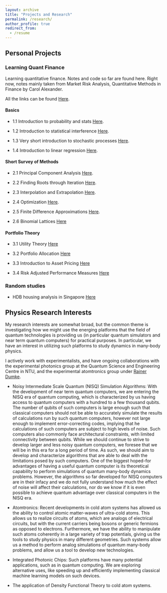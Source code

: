```yaml
---
layout: archive
title: "Projects and Research"
permalink: /research/
author_profile: true
redirect_from:
  - /resume
---
```


## Personal Projects

### Learning Quant Finance ###

Learning quantitative finance. Notes and code so far are found here. Right now, notes mainly taken from Market Risk Analysis, Quantitative Methods in Finance by Carol Alexander.

All the links can be found [Here](https://mybinder.org/v2/gh/tmog123/LearningQuantFinance/HEAD).

#### Basics ####

* 1.1 Introduction to probability and stats [Here](https://nbviewer.org/github/tmog123/LearningQuantFinance/blob/main/1_1_Introduction_Prob_stats.ipynb).

* 1.2 Introduction to statistical interference [Here](https://nbviewer.org/github/tmog123/LearningQuantFinance/blob/main/1_2_Introduction_Statistical_Inference.ipynb).

* 1.3 Very short introduction to stochastic processes [Here](https://nbviewer.org/github/tmog123/LearningQuantFinance/blob/main/1_3_Introduction_Stochastic_Processes.ipynb).

* 1.4 Introduction to linear regression [Here](https://nbviewer.org/github/tmog123/LearningQuantFinance/blob/main/1_4_Introduction_Linear_Regression.ipynb).

#### Short Survey of Methods ####

* 2.1 Principal Component Analysis [Here](https://nbviewer.org/github/tmog123/LearningQuantFinance/blob/main/2_1_Principal_Component_analysis.ipynb).

* 2.2 Finding Roots through Iteration [Here](https://nbviewer.org/github/tmog123/LearningQuantFinance/blob/main/2_2_Finding_Roots_Iteration.ipynb).

* 2.3 Interpolation and Extrapolation [Here](https://nbviewer.org/github/tmog123/LearningQuantFinance/blob/main/2_3_Interpolation_Extrapolation.ipynb).

* 2.4 Optimization [Here](https://nbviewer.org/github/tmog123/LearningQuantFinance/blob/main/2_4_Optimization.ipynb).

* 2.5 Finite Difference Approximations [Here](https://nbviewer.org/github/tmog123/LearningQuantFinance/blob/main/2_5_Finite_Difference_Approximations.ipynb).

* 2.6 Binomial Lattices [Here](https://nbviewer.org/github/tmog123/LearningQuantFinance/blob/main/2_6_Binomial_Lattices.ipynb)

#### Portfolio Theory ####

* 3.1 Utility Theory [Here](https://nbviewer.org/github/tmog123/LearningQuantFinance/blob/main/3_1_Utility_Theory.ipynb)

* 3.2 Portfolio Allocation [Here](https://nbviewer.org/github/tmog123/LearningQuantFinance/blob/main/3_2_Portfolio_Allocation.ipynb)

* 3.3 Introduction to Asset Pricing [Here](https://nbviewer.org/github/tmog123/LearningQuantFinance/blob/main/3_3_Introduction_Asset_Pricing.ipynb)

* 3.4 Risk Adjusted Performance Measures [Here](https://nbviewer.org/github/tmog123/LearningQuantFinance/blob/main/3_4_Risk_Adjusted_Performance_Measures.ipynb)

### Random studies ###

* HDB housing analysis in Singapore [Here](https://nbviewer.org/github/tmog123/RandomAnalysis/blob/main/HDBresaleanalysis.ipynb)

## Physics Research Interests

My research interests are somewhat broad, but the common theme is investigating how we might use the energing platforms that the field of quantum technologies is providing us (in particular quantum simulators and near term quantum computers) for practical purposes. In particular, we have an interest in utilizing such platforms to study dynamics in many-body physics. 

I actively work with experimentalists, and have ongoing collaborations with the experimental photonics group at the Quantum Science and Engineering Centre in NTU, and the experimental atomtronics group under [Rainer Dumke](https://www.quantumlah.org/research/group/rdumke).

* Noisy Intermediate Scale Quantum (NISQ) Simulation Algorithms: With the development of near term quantum computers, we are entering the NISQ era of quantum computing, which is characterized by us having access to quantum computers with a hundred to a few thousand qubits. The number of qubits of such computers is large enough such that classical computers should not be able to accurately simulate the results of calculations run by such quantum computers, however not large enough to implement error-correcting codes, implying that he calculations of such computers are subject to high levels of noise. Such computers also commonly face architectural constraints, with limited connectivity between qubits. While we should continue to strive to develop larger and less noisy quantum computers, we foresee that we will be in this era for a long period of time. As such, we should aim to develop and characterize algorithms that are able to deal with the limitations posed by such computers. One of the biggest hoped-for advantages of having a useful quantum computer is its theoretical capability to perform simulations of quantum many-body dynamics problems. However, the algorithms so far developed for NISQ computers are in their infacy and we do not fully understand how much the effect of noise will affect their calculations, nor do we know if it is even possible to achieve quantum advantage over classical computers in the NISQ era. 


* Atomtronics: Recent developments in cold atom systems has allowed us the ability to control atomic matter-waves of ultra-cold atoms. This allows us to realize circuits of atoms, which are analogs of electrical circuits, but with the current carriers being bosons or generic fermions as opposed to electrons. Furthermore, we have the ability to manipulate such atoms coherently in a large variety of trap potentials, giving us the tools to study physics in many different geometries. Such systems allow us a method to perform analog simulations of quantum many-body problems, and allow us a tool to develop new technologies.


* Integrated Photonic Chips: Such platforms have many potential applications, such as in quantum computing. We are exploring alternative uses, like speeding up and efficiently implementing classical machine learning models on such devices.

* The application of Density Functional Theory to cold atom systems.
